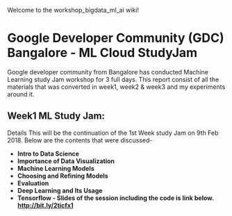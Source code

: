 Welcome to the workshop_bigdata_ml_ai wiki!
# Google Developer Community (GDC) Bangalore - ML Cloud StudyJam
Google developer community from Bangalore has conducted Machine Learning study Jam workshop for 3 full days.
This report consist of all the materials that was converted in week1, week2 & week3 and my experiments around it.

## Week1 ML Study Jam:
Details
This will be the continuation of the 1st Week study Jam on 9th Feb 2018.
Below are the contents that were discussed-

* **Intro to Data Science**
* **Importance of Data Visualization**
* **Machine Learning Models**
* **Choosing and Refining Models**
* **Evaluation**
* **Deep Learning and Its Usage**
* **Tensorflow - Slides of the session including the code is link below.  http://bit.ly/2ticfx1**
